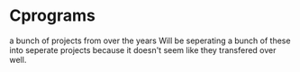 # Cprograms
a bunch of projects from over the years
Will be seperating a bunch of these into 
seperate projects because it doesn't seem 
like they transfered over well.

